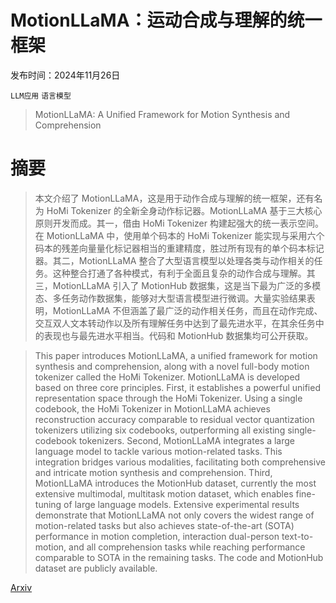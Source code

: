 # MotionLLaMA：运动合成与理解的统一框架

发布时间：2024年11月26日

`LLM应用` `语言模型`

> MotionLLaMA: A Unified Framework for Motion Synthesis and Comprehension

# 摘要

> 本文介绍了 MotionLLaMA，这是用于动作合成与理解的统一框架，还有名为 HoMi Tokenizer 的全新全身动作标记器。MotionLLaMA 基于三大核心原则开发而成。其一，借由 HoMi Tokenizer 构建起强大的统一表示空间。在 MotionLLaMA 中，使用单个码本的 HoMi Tokenizer 能实现与采用六个码本的残差向量量化标记器相当的重建精度，胜过所有现有的单个码本标记器。其二，MotionLLaMA 整合了大型语言模型以处理各类与动作相关的任务。这种整合打通了各种模式，有利于全面且复杂的动作合成与理解。其三，MotionLLaMA 引入了 MotionHub 数据集，这是当下最为广泛的多模态、多任务动作数据集，能够对大型语言模型进行微调。大量实验结果表明，MotionLLaMA 不但涵盖了最广泛的动作相关任务，而且在动作完成、交互双人文本转动作以及所有理解任务中达到了最先进水平，在其余任务中的表现也与最先进水平相当。代码和 MotionHub 数据集均可公开获取。

> This paper introduces MotionLLaMA, a unified framework for motion synthesis and comprehension, along with a novel full-body motion tokenizer called the HoMi Tokenizer. MotionLLaMA is developed based on three core principles. First, it establishes a powerful unified representation space through the HoMi Tokenizer. Using a single codebook, the HoMi Tokenizer in MotionLLaMA achieves reconstruction accuracy comparable to residual vector quantization tokenizers utilizing six codebooks, outperforming all existing single-codebook tokenizers. Second, MotionLLaMA integrates a large language model to tackle various motion-related tasks. This integration bridges various modalities, facilitating both comprehensive and intricate motion synthesis and comprehension. Third, MotionLLaMA introduces the MotionHub dataset, currently the most extensive multimodal, multitask motion dataset, which enables fine-tuning of large language models. Extensive experimental results demonstrate that MotionLLaMA not only covers the widest range of motion-related tasks but also achieves state-of-the-art (SOTA) performance in motion completion, interaction dual-person text-to-motion, and all comprehension tasks while reaching performance comparable to SOTA in the remaining tasks. The code and MotionHub dataset are publicly available.

[Arxiv](https://arxiv.org/abs/2411.17335)